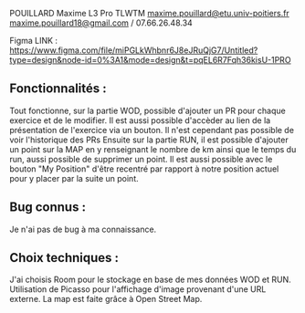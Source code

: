 POUILLARD Maxime L3 Pro TLWTM
maxime.pouillard@etu.univ-poitiers.fr
maxime.pouillard18@gmail.com / 07.66.26.48.34

Figma LINK : https://www.figma.com/file/miPGLkWhbnr6J8eJRuQjG7/Untitled?type=design&node-id=0%3A1&mode=design&t=pqEL6R7Fqh36kisU-1PRO

## Fonctionnalités :
Tout fonctionne, sur la partie WOD, possible d'ajouter un PR pour chaque exercice et de le modifier. Il est aussi possible d'accèder au lien de la présentation de l'exercice via un bouton. Il n'est cependant pas possible de voir l'historique des PRs
Ensuite sur la partie RUN, il est possible d'ajouter un point sur la MAP en y renseignant le nombre de km ainsi que le temps du run, aussi possible de supprimer un point. Il est aussi possible avec le bouton "My Position" d'être recentré par rapport à notre position actuel pour y placer par la suite un point.

## Bug connus : 
Je n'ai pas de bug à ma connaissance.

## Choix techniques : 
J'ai choisis Room pour le stockage en base de mes données WOD et RUN. Utilisation de Picasso pour l'affichage d'image provenant d'une URL externe. La map est faite grâce à Open Street Map.
